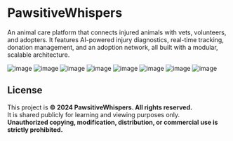 # PawsitiveWhispers
An animal care platform that connects injured animals with vets, volunteers, and adopters. It features AI-powered injury diagnostics, real-time tracking, donation management, and an adoption network, all built with a modular, scalable architecture.

![image](https://github.com/user-attachments/assets/b3ab8f19-78aa-4c28-8a49-dd6eae04c122)
![image](https://github.com/user-attachments/assets/e5213667-5d70-407e-bf1b-a5c8f4b21a30)
![image](https://github.com/user-attachments/assets/512a9757-65f3-42b3-990b-fc5702abe7a5)
![image](https://github.com/user-attachments/assets/92ca85a2-cae7-459c-8daa-aa1cd93b7056)
![image](https://github.com/user-attachments/assets/68e13ec5-8d74-4586-8959-4478eac49084)
![image](https://github.com/user-attachments/assets/f6253788-e590-4df5-9f3e-aad58a1ed8de)
![image](https://github.com/user-attachments/assets/116fb27e-9b06-443e-bbc9-015b23819d23)
![image](https://github.com/user-attachments/assets/247e8c27-242c-4063-b0ca-f59762c58ee2)

## License
This project is **© 2024 PawsitiveWhispers. All rights reserved.**  
It is shared publicly for learning and viewing purposes only.  
**Unauthorized copying, modification, distribution, or commercial use is strictly prohibited.**
